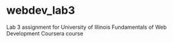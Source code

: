 # webdev_lab3
Lab 3 assignment for University of Illinois Fundamentals of Web Development Coursera course
